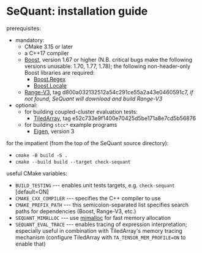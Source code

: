 SeQuant: installation guide
===========================

prerequisites:
  * mandatory:
    * CMake 3.15 or later
    * a C++17 compiler
    * [Boost](https://www.boost.org/), version 1.67 or higher (N.B. critical bugs make the following versions unusable: 1.70, 1.77, 1.78); the following non-header-only Boost libraries are required:
      - [Boost.Regex](https://www.boost.org/doc/libs/master/libs/regex/doc/html/index.html)
      - [Boost.Locale](https://www.boost.org/doc/libs/master/libs/locale/doc/html/index.html)
    * [Range-V3](https://github.com/ericniebler/range-v3.git), tag d800a032132512a54c291ce55a2a43e0460591c7, *if not found, SeQuant will download and build Range-V3*
  * optional:
    * for building coupled-cluster evaluation tests:
      * [TiledArray](https://github.com/ValeevGroup/tiledarray.git), tag e52c733e9f1400e70425d5be171a8e7cd5b56876
    * for building `stcc*` example programs
        * [Eigen](http://eigen.tuxfamily.org/), version 3

for the impatient (from the top of the SeQuant source directory):
  * `cmake -B build -S .`
  * `cmake --build build --target check-sequant`

useful CMake variables:
  * `BUILD_TESTING` --- enables unit tests targets, e.g. `check-sequant` [default=ON]
  * `CMAKE_CXX_COMPILER` --- specifies the C++ compiler to use
  * `CMAKE_PREFIX_PATH` --- this semicolon-separated list specifies search paths for dependencies (Boost, Range-V3, etc.)
  * `SEQUANT_MIMALLOC` --- use [mimalloc](https://github.com/microsoft/mimalloc) for fast memory allocation
  * `SEQUANT_EVAL_TRACE` --- enables tracing of expression interpretation; especially useful in combination with TiledArray's memory tracing mechanism (configure TiledArray with `TA_TENSOR_MEM_PROFILE=ON` to enable that)
